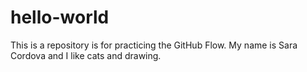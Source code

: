 # hello-world
This is a repository is for practicing the GitHub Flow.
My name is Sara Cordova and I like cats and drawing.
